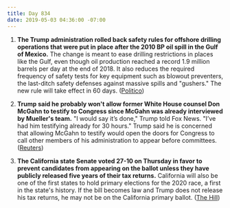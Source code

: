 ```yaml
---
title: Day 834
date: 2019-05-03 04:36:00 -07:00
---
```


1. **The Trump administration rolled back safety rules for offshore drilling operations that were put in place after the 2010 BP oil spill in the Gulf of Mexico.** The change is meant to ease drilling restrictions in places like the Gulf, even though oil production reached a record 1.9 million barrels per day at the end of 2018. It also reduces the required frequency of safety tests for key equipment such as blowout preventers, the last-ditch safety defenses against massive spills and "gushers." The new rule will take effect in 60 days. ([Politico](https://www.politico.com/story/2019/05/02/offshore-drilling-rules-1404098))

2. **Trump said he probably won't allow former White House counsel Don McGahn to testify to Congress since McGahn was already interviewed by Mueller's team.** "I would say it’s done," Trump told Fox News. "I’ve had him testifying already for 30 hours." Trump said he is concerned that allowing McGahn to testify would open the doors for Congress to call other members of his administration to appear before committees. ([Reuters](https://www.reuters.com/article/us-usa-trump-russia-mcgahn-idUSKCN1S82AT))

3. **The California state Senate voted 27-10 on Thursday in favor to prevent candidates from appearing on the ballot unless they have publicly released five years of their tax returns.** California will also be one of the first states to hold primary elections for the 2020 race, a first in the state's history. If the bill becomes law and Trump does not release his tax returns, he may not be on the California primary ballot. ([The Hill](https://thehill.com/homenews/state-watch/441908-california-senate-passes-bill-that-would-keep-trump-off-2020-ballot))